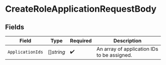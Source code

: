 # CreateRoleApplicationRequestBody


## Fields

| Field                                       | Type                                        | Required                                    | Description                                 |
| ------------------------------------------- | ------------------------------------------- | ------------------------------------------- | ------------------------------------------- |
| `ApplicationIds`                            | []*string*                                  | :heavy_check_mark:                          | An array of application IDs to be assigned. |